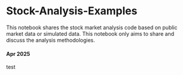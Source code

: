 # Stock-Analysis-Examples

This notebook shares the stock market analysis code based on public market data or simulated data. 
This notebook only aims to share and discuss the analysis methodologies. 


#### Apr 2025 

test







